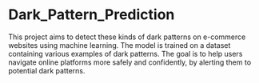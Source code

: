 # Dark_Pattern_Prediction
This project aims to detect these kinds of dark patterns on e-commerce websites using machine learning. The model is trained on a dataset containing various examples of dark patterns. The goal is to help users navigate online platforms more safely and confidently, by alerting them to potential dark patterns.
